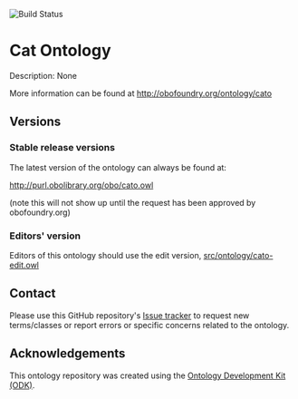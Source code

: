 
![Build Status](https://github.com/matentzn/cat-tutorial-ontology/workflows/CI/badge.svg)
# Cat Ontology

Description: None

More information can be found at http://obofoundry.org/ontology/cato

## Versions

### Stable release versions

The latest version of the ontology can always be found at:

http://purl.obolibrary.org/obo/cato.owl

(note this will not show up until the request has been approved by obofoundry.org)

### Editors' version

Editors of this ontology should use the edit version, [src/ontology/cato-edit.owl](src/ontology/cato-edit.owl)

## Contact

Please use this GitHub repository's [Issue tracker](https://github.com/matentzn/cat-tutorial-ontology/issues) to request new terms/classes or report errors or specific concerns related to the ontology.

## Acknowledgements

This ontology repository was created using the [Ontology Development Kit (ODK)](https://github.com/INCATools/ontology-development-kit).